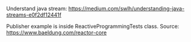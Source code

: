 Understand java stream:
https://medium.com/swlh/understanding-java-streams-e0f2df12441f

Publisher example is inside ReactiveProgrammingTests class.
Source: https://www.baeldung.com/reactor-core